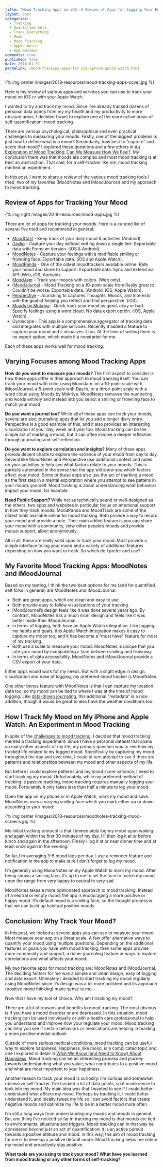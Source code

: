 ```yaml
---
title: "Mood Tracking Apps on iOS: A Review of Apps for Logging Your Emotional Life"
layout: post
categories:
  - Tracking
  - Quantified Self
  - Track Everything
  - Mood
  - Mood Tracking
  - Apple Watch
  - App Reviews
comments: true
published: true
date: 2018-01-31
permalink: /mood-tracking-apps-for-ios-iphone-apple-watch.html
---
```


{% img center /images/2018-resources/mood-tracking-apps-cover.jpg %}

Here is my review of various apps and services you can use to track your mood on iOS or with your Apple Watch. 

I wanted to try and track my mood. Since I’ve already tracked dozens of personal data points from my my health and my productivity to more obscure areas, I decided I want to explore one of the more active areas of self-quantification: mood tracking.   

There are various psychological, philosophical and even practical challenges to measuring your moods. Firstly, one of the biggest problems is just now to define what is a mood? Secondarily, how best to “capture” and score that mood? I explored these questions and a few others in [An Exploration of Mood Tracking: Can We Measure How We Feel?](). My conclusion there was that moods are complex and most mood tracking is at best an abstraction. That said, for a self-tracker like me, mood tracking merited an experiment. 

In this post, I want to share a review of the various mood tracking tools I tried, two of my favorites (MoodNotes and iMoodJournal) and my approach to mood tracking. 

<!--more-->

## Review of Apps for Tracking Your Mood

{% img right /images/2018-resources/mood-apps.jpg %}

There are lot of apps for tracking your moods. Here is a curated list of several I’ve tried and recommend in general: 

* [MoodCast](https://2appstudio.com/moodcast/) - Keep track of your daily mood & activities (Android).
* [Daylio](http://daylio.webflow.io/) - Capture your day without writing down a single line. Exportable data with Premium Version. (iOS & Android).
* [MoodNotes](http://moodnotes.thriveport.com/) - Capture your feelings with a modifiable smiling or frowning face. Exportable data. (iOS and Apple Watch).
* [MoodPanda](http://moodpanda.com/) - One of the oldest moodtrackers available online. Rate your mood and share to support. Exportable data. Sync and extend via API (Web, iOS, Android).
* [MoodJam](http://moodjam.com/) - Track your moods with colors. (Web only).
* [iMoodJournal](https://www.imoodjournal.com/) - Mood Tracking on a 10-point scale from Really great to Couldn't be worse. Exportable data. (Android, iOS, Apple Watch).
* [Perspective](https://itunes.apple.com/us/app/perspective-daily-journal/id1186753097?mt=8) - Journaling to captures Thoughts, Moods, and Interests with the goal of helping you reflect and find perspective. (iOS).
* [Moods by Mokriya](https://itunes.apple.com/us/app/moods-tracking-for-better-mental-health/id1023271188?mt=8) - Quick track your mood as good, okay or bad. Specify feelings using a word cloud. No data export option. (iOS, Apple Watch).
* Gyroscope - This app is a comprehensive aggregator of tracking data and integrates with multiple services. Recently it added a feature to capture your mood and it visualizes it too. At the time of writing there is no export option, which made it a nonstarter for me. 

Each of these apps works well for mood tracking. 

## Varying Focuses among Mood Tracking Apps

**How do you want to measure your moods?** The first aspect to consider is how these apps differ in their approach to mood tracking itself. You can track your mood with color using MoodJam, on a 10-point scale with iMoodJournal, a 5-point scale with Daylio, or a three-point scale with a word cloud using Moods by Mokriya. MoodNotes removes the numbering and words entirely and instead lets you select a smiling or frowning face to match your mood. 

**Do you want a journal too?** While all of these apps can track your moods, several are also journalling apps that let you add a longer diary entry. Perspective is a good example of this, and it also provides an interesting visualization at your day, week and year too. Mood tracking can be the simple act of marking a mood, but it can often involve a deeper reflection through journaling and self-reflection. 

**Do you want to explore correlation and insights?** Many of these apps provide decent charts to explore the variance of your mood from day to day. Several like MoodNotes and Perspective use additional context and notes on your activities to help see what factors relate to your moods. This is partially automated in the sense that the app will show you which factors affect your mood. Some of these apps also use the act of marking a mood as the first step in a mental exploration where you attempt to see pattens in your moods yourself. Mood tracking is about understanding what behaviors impact your mood, for example. 

**Need Public Support?** While not as technically sound or well-designed as the others, two apps and websites in particular focus on emotional support in how they track moods. MoodPanda and MoodTrack are some of the oldest tools available online for mood tracking. Both provide a way to record your mood and provide a note. Their main added feature is you can share your mood with a community, view other people’s moods and provide mutual support, albeit anonymously.  

All in all, these are really solid apps to track your mood. Most provide a simple interface to log your mood and a variety of additional features depending on how you want to track. So which do I prefer and use? 

## My Favorite Mood Tracking Apps: MoodNotes and iMoodJournal

Based on my testing, I think the two best options for me (and for quantified self folks in general) are MoodNotes and iMoodJournal: 

* Both are great apps, which are clean and easy to use. 
* Both provide easy to follow visualizations of your tracking. 
* iMoodJournal’s design feels like it was done several years ago. By contrast, MoodNotes has a much nicer design and feels like it was better made than iMoodJournal. 
* In terms of logging, both have an Apple Watch integration. Like logging my habits and goals, this Apple Watch integration makes it easy to capture my mood too, and it has become a "must have" feature for most of my tracking. 
* Both use a scale to measure your mood. MoodNotes is unique that you rate your mood by manipulating a face between smiling and frowning. 
* In terms of data accessibility, MoodNotes and iMoodJournal provide a CSV export of your data. 

Either apps would work for my needs. But with a slight edge in design, visualization and ease of logging, my preferred mood tracker is MoodNotes. 

One other bonus feature with MoodNotes is that I can capture my location data too, so my mood can be tied to where I was at the time of mood logging. Like [data-driven journaling](###), this additional “metadata” is a nice addition, though it would be great to also have the weather conditions too. 

## How I Track My Mood on My iPhone and Apple Watch: An Experiment in Mood Tracking

In spite of the [challenges to mood tracking](###), I decided that mood tracking merited a tracking experiment. Since I have a personal dataset that spans so many other aspects of my life, my primary question was to see how my tracked life related to my logged mood. Specifically by capturing my mood throughout the day and over time, I could in turn attempt to see if there are patterns and relationships between my mood and other aspects of my life. 

But before I could explore patterns and my mood score variance, I need to start tracking my mood. Unfortunately, while my preferred method of tracking is passive tracking, mood tracking requires manually logging your mood. Fortunately it only takes less than half a minute to log your mood. 

Open the app on my phone or in Apple Watch, mark my mood and save.  MoodNotes uses a varying smiling face which you mark either up or down according to your mood: 

{% img center /images/2018-resources/moodnotes-tracking-mood-screens.jpg %}

My initial tracking protocol is that I immediately log my mood upon waking and again within the first 30 minutes of my day. I’ll then log it at or before lunch and again in the afternoon. Finally I log it at or near dinner time and at least once again in the evening. 

So far, I’m averaging 3-6 mood logs per day. I use a reminder feature and notification in the app to make sure I don’t forget to log my mood. 

I’m generally using MoodNotes on my Apple Watch to mark my mood. After being shown a smiling face, it’s up to me to set the face to match my mood upon the range from very happy to neutral to very sad. 

MoodNotes takes a more opinionated approach to mood tracking. Instead of a neutral or empty mood, the app is encouraging a more positive or happy mood. It’s default mood is a smiling face, so the thought process is that we can build up habitual positive moods. 

## Conclusion: Why Track Your Mood? 

In this post, we looked at several apps you can use to measure your mood. Most measure your app on a linear scale. A few offer alternative ways to quantify your mood using multiple questions. Depending on the additional features or goals you have with mood tracking, then some apps provide more community and support, a richer journaling feature or ways to explore correlations and what affects your mood. 

My two favorite apps for mood tracking are: MoodNotes and iMoodJournal. The deciding factors for me was a simple and clean design, easy of logging and data export. Ultimately I decided to start tracking my mood regularly using MoodNotes since it’s design was a bit more polished and its approach (positive mood thinking) made sense to me. 

Now that I have my tool of choice. Why am I tracking my mood? 

There are a lot of reasons and benefits to mood tracking. The most obvious is if you have a mood disorder or are depressed. In this situation, mood tracking can be used individually or with a health care professional to help you understand and improve how your regulate your mood. Mood tracking can help you see if certain behaviors or medications are helping in building a more positive mental outlook.  

Outside of more serious medical conditions, mood tracking can be useful way to explore happiness. Happiness, like mood, is a complicated topic and one I explored in detail in [What We Know (and Need to Know) About Happiness](). Mood tracking can be an interesting process and journey towards understanding what you value, what contributes to a positive mood and what are most important to your happiness. 

Another reason to track your mood is curiosity. I’m curious and somewhat obsessive self-tracker. I’ve tracked a lot of data points, so it made sense to look into my mood. My main idea was that I wanted to see if I could better understand what affects my mood. Perhaps by tracking it, I could better understand it, and ideally tweak my life so I can avoid factors that create negative moods and optimize my life to be in a better mood more often. 

I’m still a long ways from understanding my moods and moods in general. But one thing I’ve noticed so far in tracking my mood is that moods are tied to environments, situations and triggers. Mood tracking can in that way be considered beyond just an act of quantification; it is an active pursuit towards a positive attitude and mood. In this way, the aim of mood tracking for me is to develop a positive default mode. Mood tracking helps me notice my mood and proactively stay positive.  

**What tools are you using to track your mood? What have you learned from mood tracking or any other forms of self-tracking?**  